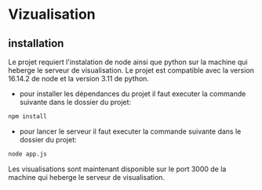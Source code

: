 # Vizualisation
## installation

Le projet requiert l'instalation de node ainsi que python sur la machine qui heberge le serveur de visualisation.
Le projet est compatible avec la version 16.14.2 de node et la version 3.11 de python.

- pour installer les dépendances du projet il faut executer la commande suivante dans le dossier du projet:

```bash
npm install
```
- pour lancer le serveur il faut executer la commande suivante dans le dossier du projet:

```bash
node app.js
```
Les visualisations sont maintenant disponible sur le port 3000 de la machine qui heberge le serveur de visualisation.
